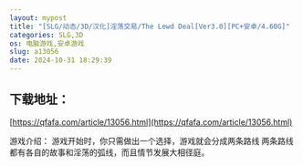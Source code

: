 ```yaml
---
layout: mypost
title: "[SLG/动态/3D/汉化]淫荡交易/The Lewd Deal[Ver3.0][PC+安卓/4.60G]"
categories: SLG,3D
os: 电脑游戏,安卓游戏
slug: a13056
date: 2024-10-31 18:29:39
---
```


## 下载地址：

[https://qfafa.com/article/13056.html](https://qfafa.com/article/13056.html)

游戏介绍：
游戏开始时，你只需做出一个选择，游戏就会分成两条路线
两条路线都有各自的故事和淫荡的弧线，而且情节发展大相径庭。